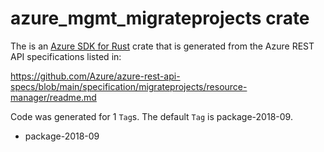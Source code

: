 # azure_mgmt_migrateprojects crate

The is an [Azure SDK for Rust](https://github.com/Azure/azure-sdk-for-rust) crate that is generated from the Azure REST API specifications listed in:

https://github.com/Azure/azure-rest-api-specs/blob/main/specification/migrateprojects/resource-manager/readme.md

Code was generated for 1 `Tag`s. The default `Tag` is package-2018-09.


- package-2018-09